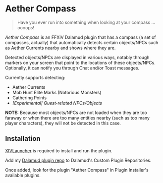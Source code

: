 # Aether Compass

> Have you ever run into something when looking at your compass ... oooops!

_Aether Compass_ is an FFXIV Dalamud plugin that has a compass (a set of compasses, actually) 
that automatically detects certain objects/NPCs such as Aether Currents nearby and shows where they are.

Detected objects/NPCs are displayed in various ways, 
notably through markers on your screen that point to the locations of these objects/NPCs.
Optionally, it can notify you through Chat and/or Toast messages.

Currently supports detecting:
- Aether Currents
- Mob Hunt Elite Marks (Notorious Monsters)
- Gathering Points
- *\[Experimental\] Quest-related NPCs/Objects*

**NOTE:** Because most objects/NPCs are not loaded 
when they are too faraway or when there are too many entities nearby (such as too many player characters), 
they will not be detected in this case.

## Installation

[XIVLauncher](https://github.com/goatcorp/FFXIVQuickLauncher) is required to install and run the plugin.

Add my [Dalamud plugin repo](https://github.com/yomishino/MyDalamudPlugins) to Dalamud's Custom Plugin Repositories.

Once added, look for the plugin "Aether Compass" in Plugin Installer's available plugins.



